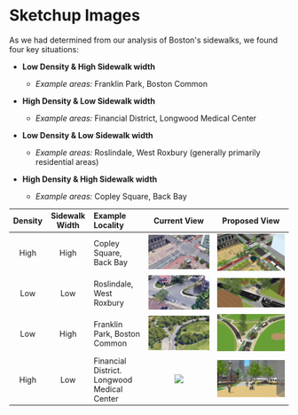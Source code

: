 # Sketchup Images

As we had determined from our analysis of Boston's sidewalks, we found four key situations:

* **Low Density & High Sidewalk width**
  + *Example areas:* Franklin Park, Boston Common
  
* **High Density & Low Sidewalk width**
  + *Example areas:* Financial District, Longwood Medical Center

* **Low Density & Low Sidewalk width**
  + *Example areas:* Roslindale, West Roxbury (generally primarily residential areas)

* **High Density & High Sidewalk width**
  + *Example areas:* Copley Square, Back Bay
  
 | Density | Sidewalk Width | Example Locality | Current View | Proposed View |
 |:-------:|:--------------:|:-----------------|:------------:|:-------------:|
 |High|High|Copley Square, Back Bay|![](copley_1_old.jpg)|![](copley_1_new.jpg)|
 |Low|Low|Roslindale, West Roxbury|![](fieldscorner_1_old.jpg)|![](fieldscorner_1_new.jpg)|
 |Low|High|Franklin Park, Boston Common|![](franklinpk_1_old.jpg)|![](franklinpk_1_new.jpg)|
 |High|Low|Financial District. Longwood Medical Center|![](oldstatehouse_4_old.jpg)|![](oldstatehouse_4_new.jpg)|
